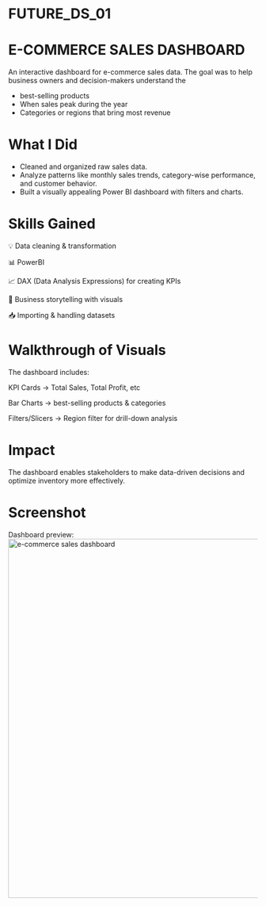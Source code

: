 # FUTURE_DS_01 
# E-COMMERCE SALES DASHBOARD
An interactive dashboard for e-commerce sales data. The goal was to help business owners and decision-makers understand the
- best-selling products
- When sales peak during the year
- Categories or regions that bring most revenue

# What I Did
- Cleaned and organized raw sales data.
- Analyze patterns like monthly sales trends, category-wise performance, and customer behavior.
- Built a visually appealing Power BI dashboard with filters and charts.

# Skills Gained
💡 Data cleaning & transformation

📊 PowerBI

📈 DAX (Data Analysis Expressions) for creating KPIs

🛒 Business storytelling with visuals

📥 Importing & handling datasets

# Walkthrough of Visuals
The dashboard includes:

KPI Cards → Total Sales, Total Profit, etc

Bar Charts → best-selling products & categories

Filters/Slicers → Region filter for drill-down analysis

# Impact
The dashboard enables stakeholders to make data-driven decisions and optimize inventory more effectively.

# Screenshot
Dashboard preview:
<img width="1270" height="725" alt="e-commerce sales dashboard" src="https://github.com/user-attachments/assets/74649472-0d09-4ec4-9bec-58dda087c57c" />
